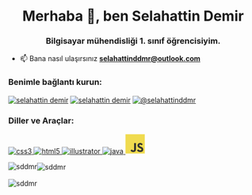 

<h1 align="center">Merhaba 👋, ben Selahattin Demir</h1>
<h3 align="center">Bilgisayar mühendisliği 1. sınıf öğrencisiyim.</h3>

- 📫 Bana nasıl ulaşırsınız **selahattinddmr@outlook.com**

<h3 align="left">Benimle bağlantı kurun:</h3>
<p align="left">
<a href="https://linkedin.com/in/selahattin demir" target=" boş"><img align = "center" src = "https://raw.githubusercontent.com/rahuldkjain/github-profile-readme-generator/master/src/images/icons/Social/linked-in-alt.svg " alt = "selahattin demir" height = "30" genişlik = "40" /></a>
<a href = "https://fb.com/selahattin demir" target = "blank"><img align = "center" src = "https://raw.githubusercontent.com/rahuldkjain/github-profile-readme-generator/master/src/images/icons/Social /facebook.svg" alt = "selahattin demir" height = "30" genişlik = "40" /></a>
<a href = "https://instagram.com/@selahattinddmr" target = "blank"><img align = "center" src = "https://raw.githubusercontent.com/rahuldkjain/github-profile-readme-" jeneratör/master/src/images/icons/Social/instagram.svg" alt = "@selahattinddmr" height = "30" genişlik = "40" /></a> </p> <h3 align = "left
"

> Diller ve Araçlar:</h3>
<p align = "left"> <a href = "https://www.w3schools.com/css/" target = "_blank" rel = "noreferrer"> <img src = "https://raw.githubusercontent. com/devicons/devicon/master/icons/css3/css3-original-wordmark.svg" alt = "css3" width = "40" height = "40"/> </a> <a href = "https:// www.w3.org/html/" target = "_blank" rel = "noreferrer"> <img src = "https://raw.githubusercontent.com/devicons/devicon/master/icons/html5/html5-original-wordmark .svg" alt = "html5" width = "40" height = "40"/> </a> <a href = "https://www.adobe.com/in/products/illustrator.html" target = "_blank" rel = "noreferrer"> <img src = "https://www.vectorlogo.zone/logos/adobe_illustrator/adobe_illustrator-icon.svg" alt = "illustrator" width = "40" yükseklik = "40"/> </a> <a href = "https://www.java.com" target = "_blank" rel = "noreferrer"> <img src = "https://raw.githubusercontent.com/ devicons/devicon/master/icons/java/java-original.svg" alt = "java" width = "40" height = "40"/> </a> <a href = "https://developer.mozilla. org/en-US/docs/Web/JavaScript" target = "_blank" rel = "noreferrer"> <img src = "https://raw.githubusercontent.com/devicons/devicon/master/icons/javascript/javascript-original.svg" alt = "javascript" width = "40" height = "40"/> </a> </p>

<p><img align = "left" src = "https://github-readme-stats.vercel.app/api/top-langs?username=sddmr&show_icons=true&locale=en&layout=compact" alt = "sddmr" /> </p>

<p> <img align = "center" src = "https://github-readme-stats.vercel.app/api?username=sddmr&show_icons=true&locale=en" alt = "sddmr" /> </p>

<p><img align = "center" src = "https://github-readme-streak-stats.herokuapp.com/?user=sddmr&" alt = "sddmr" /></p>
